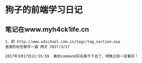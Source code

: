 # 狗子的前端学习日记 #

## 笔记在www.myh4ck1ife.cn ##
	1、把 http://www.w3school.com.cn/tags/tag_section.asp
	里面的标签都写一遍 两天 2017/3/17

	2017年3月17日22:55:59  看到command实在看不下去了，明晚之前一定看完！
	

